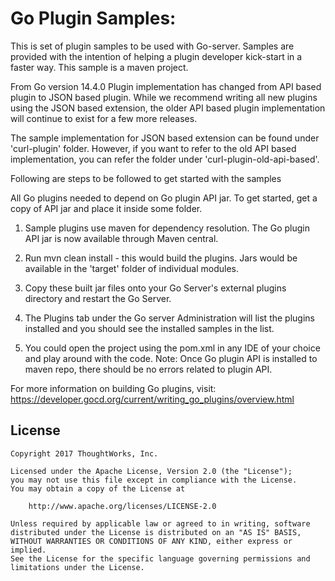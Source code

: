 Go Plugin Samples:
==================
This is set of plugin samples to be used with Go-server.
Samples are provided with the intention of helping a plugin developer kick-start in a faster way. This sample is a maven project.

From Go version 14.4.0 Plugin implementation has changed from API based plugin to JSON based plugin.
While we recommend writing all new plugins using the JSON based extension, the older API based plugin implementation will continue to exist for a few more releases.

The sample implementation for JSON based extension can be found under 'curl-plugin' folder. However, if you want to refer to the old API based implementation, you can refer the folder under 'curl-plugin-old-api-based'.

Following are steps to be followed to get started with the samples

All Go plugins needed to depend on Go plugin API jar. To get started, get a copy of API jar and place it inside some folder.

1. Sample plugins use maven for dependency resolution. The Go plugin API jar is now available through Maven central.

2. Run mvn clean install - this would build the plugins. Jars would be available in the 'target' folder of individual modules.

3. Copy these built jar files onto your Go Server's external plugins directory and restart the Go Server.

4. The Plugins tab under the Go server Administration will list the plugins installed and you should see the installed samples in the list.

5. You could open the project using the pom.xml in any IDE of your choice and play around with the code.
   Note: Once Go plugin API is installed to maven repo, there should be no errors related to plugin API.

For more information on building Go plugins, visit: https://developer.gocd.org/current/writing_go_plugins/overview.html

## License

```plain
Copyright 2017 ThoughtWorks, Inc.

Licensed under the Apache License, Version 2.0 (the "License");
you may not use this file except in compliance with the License.
You may obtain a copy of the License at

    http://www.apache.org/licenses/LICENSE-2.0

Unless required by applicable law or agreed to in writing, software
distributed under the License is distributed on an "AS IS" BASIS,
WITHOUT WARRANTIES OR CONDITIONS OF ANY KIND, either express or implied.
See the License for the specific language governing permissions and
limitations under the License.
```
